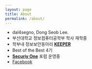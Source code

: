 ```yaml
---
layout: page
title: About
permalink: /about/
---
```


- dal4segno, Dong Seob Lee.
- 부산대학교 정보컴퓨터공학부 학사 재학중
- 학부내 정보보안동아리 [**KEEPER**](http://keeper.cse.pusan.ac.kr)
- Best of the Best 4기
- **[Securiy One](https://www.facebook.com/seoneforum)** 포럼 운영중
- [Facebook](https://www.facebook.com/dongseob.lee.52)


